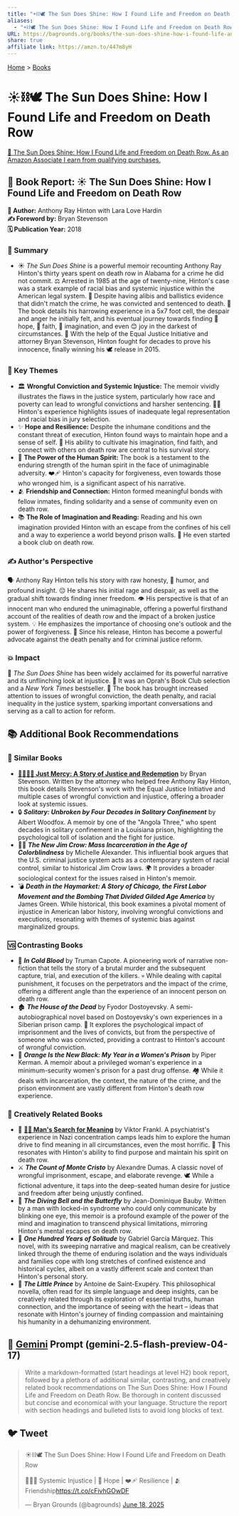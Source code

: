 ```yaml
---
title: "☀️⛓️🕊️ The Sun Does Shine: How I Found Life and Freedom on Death Row"
aliases:
  - "☀️⛓️🕊️ The Sun Does Shine: How I Found Life and Freedom on Death Row"
URL: https://bagrounds.org/books/the-sun-does-shine-how-i-found-life-and-freedom-on-death-row
share: true
affiliate link: https://amzn.to/447m8yH
---
```

[Home](../index.md) > [Books](./index.md)  
# ☀️⛓️🕊️ The Sun Does Shine: How I Found Life and Freedom on Death Row  
[🛒 The Sun Does Shine: How I Found Life and Freedom on Death Row. As an Amazon Associate I earn from qualifying purchases.](https://amzn.to/447m8yH)  
  
## 📖 Book Report: ☀️ The Sun Does Shine: How I Found Life and Freedom on Death Row  
  
**👤 Author:** Anthony Ray Hinton with Lara Love Hardin  
**✍️ Foreword by:** Bryan Stevenson  
**🗓️ Publication Year:** 2018  
  
### 📝 Summary  
  
* ☀️ *The Sun Does Shine* is a powerful memoir recounting Anthony Ray Hinton's thirty years spent on death row in Alabama for a crime he did not commit. ⚖️ Arrested in 1985 at the age of twenty-nine, Hinton's case was a stark example of racial bias and systemic injustice within the American legal system. 📜 Despite having alibis and ballistics evidence that didn't match the crime, he was convicted and sentenced to death. 🚪 The book details his harrowing experience in a 5x7 foot cell, the despair and anger he initially felt, and his eventual journey towards finding 🌟 hope, 🙏 faith, 💭 imagination, and even 😊 joy in the darkest of circumstances. 🤝 With the help of the Equal Justice Initiative and attorney Bryan Stevenson, Hinton fought for decades to prove his innocence, finally winning his 🕊️ release in 2015.  
  
### 🔑 Key Themes  
  
* 🏛️ **Wrongful Conviction and Systemic Injustice:** The memoir vividly illustrates the flaws in the justice system, particularly how race and poverty can lead to wrongful convictions and harsher sentencing. 👨‍⚖️ Hinton's experience highlights issues of inadequate legal representation and racial bias in jury selection.  
* ✨ **Hope and Resilience:** Despite the inhumane conditions and the constant threat of execution, Hinton found ways to maintain hope and a sense of self. 🧠 His ability to cultivate his imagination, find faith, and connect with others on death row are central to his survival story.  
* 💪 **The Power of the Human Spirit:** The book is a testament to the enduring strength of the human spirit in the face of unimaginable adversity. ❤️‍🩹 Hinton's capacity for forgiveness, even towards those who wronged him, is a significant aspect of his narrative.  
* 🫂 **Friendship and Connection:** Hinton formed meaningful bonds with fellow inmates, finding solidarity and a sense of community even on death row.  
* 📚 **The Role of Imagination and Reading:** Reading and his own imagination provided Hinton with an escape from the confines of his cell and a way to experience a world beyond prison walls. 📖 He even started a book club on death row.  
  
### ✍️ Author's Perspective  
  
🗣️ Anthony Ray Hinton tells his story with raw honesty, 🤣 humor, and profound insight. 😔 He shares his initial rage and despair, as well as the gradual shift towards finding inner freedom. 👁️ His perspective is that of an innocent man who endured the unimaginable, offering a powerful firsthand account of the realities of death row and the impact of a broken justice system. 💡 He emphasizes the importance of choosing one's outlook and the power of forgiveness. 📣 Since his release, Hinton has become a powerful advocate against the death penalty and for criminal justice reform.  
  
### 💥 Impact  
  
🌟 *The Sun Does Shine* has been widely acclaimed for its powerful narrative and its unflinching look at injustice. 🥇 It was an Oprah's Book Club selection and a *New York Times* bestseller. 📰 The book has brought increased attention to issues of wrongful conviction, the death penalty, and racial inequality in the justice system, sparking important conversations and serving as a call to action for reform.  
  
## 📚 Additional Book Recommendations  
  
### 👯 Similar Books  
  
* **[🧑🏿‍⚖️🔄 Just Mercy: A Story of Justice and Redemption](./just-mercy-a-story-of-justice-and-redemption.md)** by Bryan Stevenson. Written by the attorney who helped free Anthony Ray Hinton, this book details Stevenson's work with the Equal Justice Initiative and multiple cases of wrongful conviction and injustice, offering a broader look at systemic issues.  
* 🔒 ***Solitary: Unbroken by Four Decades in Solitary Confinement*** by Albert Woodfox. A memoir by one of the "Angola Three," who spent decades in solitary confinement in a Louisiana prison, highlighting the psychological toll of isolation and the fight for justice.  
* ✊🏿 ***The New Jim Crow: Mass Incarceration in the Age of Colorblindness*** by Michelle Alexander. This influential book argues that the U.S. criminal justice system acts as a contemporary system of racial control, similar to historical Jim Crow laws. 🌍 It provides a broader sociological context for the issues raised in Hinton's memoir.  
* 💣 ***Death in the Haymarket: A Story of Chicago, the First Labor Movement and the Bombing That Divided Gilded Age America*** by James Green. While historical, this book examines a pivotal moment of injustice in American labor history, involving wrongful convictions and executions, resonating with themes of systemic bias against marginalized groups.  
  
### 🆚 Contrasting Books  
  
* 🔪 ***In Cold Blood*** by Truman Capote. A pioneering work of narrative non-fiction that tells the story of a brutal murder and the subsequent capture, trial, and execution of the killers. 💀 While dealing with capital punishment, it focuses on the perpetrators and the impact of the crime, offering a different angle than the experience of an innocent person on death row.  
* 🏚️ ***The House of the Dead*** by Fyodor Dostoyevsky. A semi-autobiographical novel based on Dostoyevsky's own experiences in a Siberian prison camp. 🥺 It explores the psychological impact of imprisonment and the lives of convicts, but from the perspective of someone who was convicted, providing a contrast to Hinton's account of wrongful conviction.  
* 🍊 ***Orange Is the New Black: My Year in a Women's Prison*** by Piper Kerman. A memoir about a privileged woman's experience in a minimum-security women's prison for a past drug offense. 🏘️ While it deals with incarceration, the context, the nature of the crime, and the prison environment are vastly different from Hinton's death row experience.  
  
### 🎨 Creatively Related Books  
  
* 🧠 **[🔦💡 Man's Search for Meaning](./mans-search-for-meaning.md)** by Viktor Frankl. A psychiatrist's experience in Nazi concentration camps leads him to explore the human drive to find meaning in all circumstances, even the most horrific. 🙏 This resonates with Hinton's ability to find purpose and maintain his spirit on death row.  
* ⚔️ ***The Count of Monte Cristo*** by Alexandre Dumas. A classic novel of wrongful imprisonment, escape, and elaborate revenge. 🕊️ While a fictional adventure, it taps into the deep-seated human desire for justice and freedom after being unjustly confined.  
* 🦋 ***The Diving Bell and the Butterfly*** by Jean-Dominique Bauby. Written by a man with locked-in syndrome who could only communicate by blinking one eye, this memoir is a profound example of the power of the mind and imagination to transcend physical limitations, mirroring Hinton's mental escapes on death row.  
* 🏡 ***One Hundred Years of Solitude*** by Gabriel García Márquez. This novel, with its sweeping narrative and magical realism, can be creatively linked through the theme of enduring isolation and the ways individuals and families cope with long stretches of confined existence and historical cycles, albeit on a vastly different scale and context than Hinton's personal story.  
* 🤴 ***The Little Prince*** by Antoine de Saint-Exupéry. This philosophical novella, often read for its simple language and deep insights, can be creatively related through its exploration of essential truths, human connection, and the importance of seeing with the heart – ideas that resonate with Hinton's journey of finding compassion and maintaining his humanity in a dehumanizing environment.  
  
## 💬 [Gemini](../software/gemini.md) Prompt (gemini-2.5-flash-preview-04-17)  
> Write a markdown-formatted (start headings at level H2) book report, followed by a plethora of additional similar, contrasting, and creatively related book recommendations on The Sun Does Shine: How I Found Life and Freedom on Death Row. Be thorough in content discussed but concise and economical with your language. Structure the report with section headings and bulleted lists to avoid long blocks of text.  
  
## 🐦 Tweet  
<blockquote class="twitter-tweet" data-theme="dark"><p lang="en" dir="ltr">☀️⛓️🕊️ The Sun Does Shine: How I Found Life and Freedom on Death Row<br><br>🧑🏿‍⚖️ Systemic Injustice | 🌟 Hope | ❤️‍🩹 Resilience | 🫂 Friendship<a href="https://t.co/cFivhGOwDF">https://t.co/cFivhGOwDF</a></p>&mdash; Bryan Grounds (@bagrounds) <a href="https://twitter.com/bagrounds/status/1935132085095907444?ref_src=twsrc%5Etfw">June 18, 2025</a></blockquote> <script async src="https://platform.twitter.com/widgets.js" charset="utf-8"></script>
